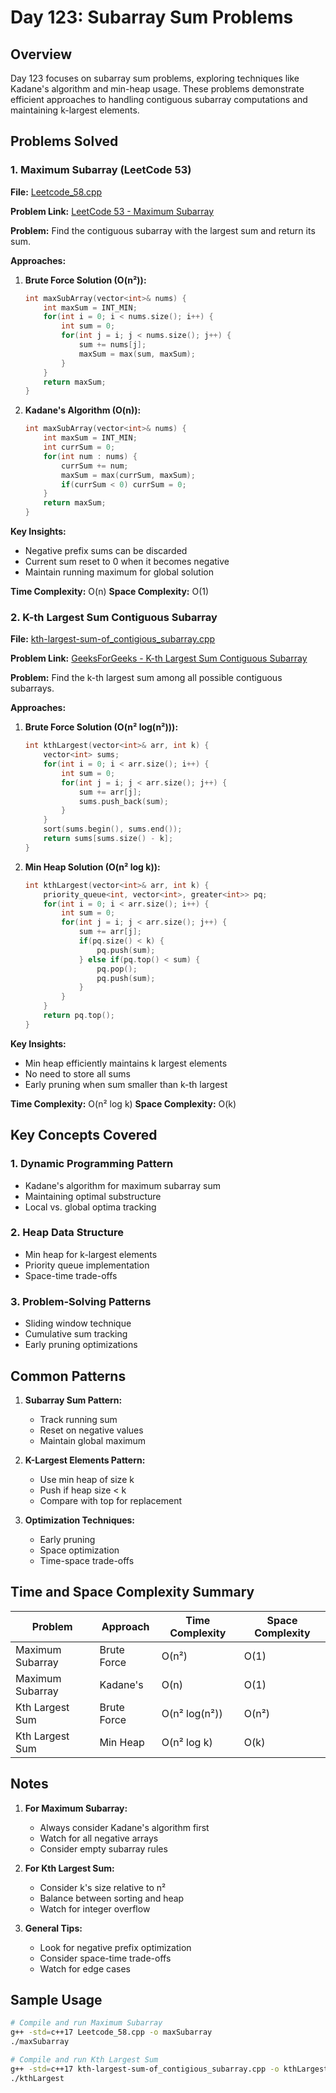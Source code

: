 # Day 123: Subarray Sum Problems

## Overview

Day 123 focuses on subarray sum problems, exploring techniques like Kadane's algorithm and min-heap usage. These problems demonstrate efficient approaches to handling contiguous subarray computations and maintaining k-largest elements.

## Problems Solved

### 1. Maximum Subarray (LeetCode 53)

**File:** [Leetcode_58.cpp](./Leetcode_58.cpp)

**Problem Link:** [LeetCode 53 - Maximum Subarray](https://leetcode.com/problems/maximum-subarray/)

**Problem:**
Find the contiguous subarray with the largest sum and return its sum.

**Approaches:**

1. **Brute Force Solution (O(n²)):**

   ```cpp
   int maxSubArray(vector<int>& nums) {
       int maxSum = INT_MIN;
       for(int i = 0; i < nums.size(); i++) {
           int sum = 0;
           for(int j = i; j < nums.size(); j++) {
               sum += nums[j];
               maxSum = max(sum, maxSum);
           }
       }
       return maxSum;
   }
   ```

2. **Kadane's Algorithm (O(n)):**
   ```cpp
   int maxSubArray(vector<int>& nums) {
       int maxSum = INT_MIN;
       int currSum = 0;
       for(int num : nums) {
           currSum += num;
           maxSum = max(currSum, maxSum);
           if(currSum < 0) currSum = 0;
       }
       return maxSum;
   }
   ```

**Key Insights:**

- Negative prefix sums can be discarded
- Current sum reset to 0 when it becomes negative
- Maintain running maximum for global solution

**Time Complexity:** O(n)
**Space Complexity:** O(1)

### 2. K-th Largest Sum Contiguous Subarray

**File:** [kth-largest-sum-of_contigious_subarray.cpp](./kth-largest-sum-of_contigious_subarray.cpp)

**Problem Link:** [GeeksForGeeks - K-th Largest Sum Contiguous Subarray](https://www.geeksforgeeks.org/problems/k-th-largest-sum-contiguous-subarray/1)

**Problem:**
Find the k-th largest sum among all possible contiguous subarrays.

**Approaches:**

1. **Brute Force Solution (O(n² log(n²))):**

   ```cpp
   int kthLargest(vector<int>& arr, int k) {
       vector<int> sums;
       for(int i = 0; i < arr.size(); i++) {
           int sum = 0;
           for(int j = i; j < arr.size(); j++) {
               sum += arr[j];
               sums.push_back(sum);
           }
       }
       sort(sums.begin(), sums.end());
       return sums[sums.size() - k];
   }
   ```

2. **Min Heap Solution (O(n² log k)):**
   ```cpp
   int kthLargest(vector<int>& arr, int k) {
       priority_queue<int, vector<int>, greater<int>> pq;
       for(int i = 0; i < arr.size(); i++) {
           int sum = 0;
           for(int j = i; j < arr.size(); j++) {
               sum += arr[j];
               if(pq.size() < k) {
                   pq.push(sum);
               } else if(pq.top() < sum) {
                   pq.pop();
                   pq.push(sum);
               }
           }
       }
       return pq.top();
   }
   ```

**Key Insights:**

- Min heap efficiently maintains k largest elements
- No need to store all sums
- Early pruning when sum smaller than k-th largest

**Time Complexity:** O(n² log k)
**Space Complexity:** O(k)

## Key Concepts Covered

### 1. **Dynamic Programming Pattern**

- Kadane's algorithm for maximum subarray sum
- Maintaining optimal substructure
- Local vs. global optima tracking

### 2. **Heap Data Structure**

- Min heap for k-largest elements
- Priority queue implementation
- Space-time trade-offs

### 3. **Problem-Solving Patterns**

- Sliding window technique
- Cumulative sum tracking
- Early pruning optimizations

## Common Patterns

1. **Subarray Sum Pattern:**

   - Track running sum
   - Reset on negative values
   - Maintain global maximum

2. **K-Largest Elements Pattern:**

   - Use min heap of size k
   - Push if heap size < k
   - Compare with top for replacement

3. **Optimization Techniques:**
   - Early pruning
   - Space optimization
   - Time-space trade-offs

## Time and Space Complexity Summary

| Problem          | Approach    | Time Complexity | Space Complexity |
| ---------------- | ----------- | --------------- | ---------------- |
| Maximum Subarray | Brute Force | O(n²)           | O(1)             |
| Maximum Subarray | Kadane's    | O(n)            | O(1)             |
| Kth Largest Sum  | Brute Force | O(n² log(n²))   | O(n²)            |
| Kth Largest Sum  | Min Heap    | O(n² log k)     | O(k)             |

## Notes

1. **For Maximum Subarray:**

   - Always consider Kadane's algorithm first
   - Watch for all negative arrays
   - Consider empty subarray rules

2. **For Kth Largest Sum:**

   - Consider k's size relative to n²
   - Balance between sorting and heap
   - Watch for integer overflow

3. **General Tips:**
   - Look for negative prefix optimization
   - Consider space-time trade-offs
   - Watch for edge cases

## Sample Usage

```bash
# Compile and run Maximum Subarray
g++ -std=c++17 Leetcode_58.cpp -o maxSubarray
./maxSubarray

# Compile and run Kth Largest Sum
g++ -std=c++17 kth-largest-sum-of_contigious_subarray.cpp -o kthLargest
./kthLargest
```
